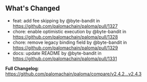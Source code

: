 ## What's Changed
* feat: add fee skipping by @byte-bandit in https://github.com/palomachain/paloma/pull/1327
* chore: enable optimistic execution by @byte-bandit in https://github.com/palomachain/paloma/pull/1328
* chore: remove legacy binding field by @byte-bandit in https://github.com/palomachain/paloma/pull/1329
* docs: update README by @byte-bandit in https://github.com/palomachain/paloma/pull/1331


**Full Changelog**: https://github.com/palomachain/paloma/compare/v2.4.2...v2.4.3
